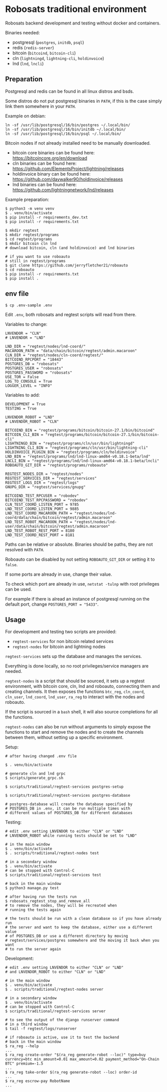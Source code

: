 # Robosats traditional environment

Robosats backend development and testing without docker and containers.

Binaries needed:
* postgresql (`postgres`, `initdb`, `psql`)
* redis (`redis-server`)
* bitcoin (`bitcoind`, `bitcoin-cli`)
* cln (`lightningd`, `lightning-cli`, `holdinvoice`)
* lnd (`lnd`, `lncli`)

## Preparation

Postgresql and redis can be found in all linux distros and bsds.

Some distros do not put postgresql binaries in `PATH`, if this is the
case simply link them somewhere in your `PATH`.

Example on debian:
```
ln -sf /usr/lib/postgresql/16/bin/postgres ~/.local/bin/
ln -sf /usr/lib/postgresql/16/bin/initdb ~/.local/bin/
ln -sf /usr/lib/postgresql/16/bin/psql ~/.local/bin/
```

Bitcoin nodes if not already installed need to be manually downloaded.
* bitcoin core binaries can be found here: https://bitcoincore.org/en/download
* cln binaries can be found here: https://github.com/ElementsProject/lightning/releases
* holdinvoice binary can be found here: https://github.com/daywalker90/holdinvoice/releases
* lnd binaries can be found here: https://github.com/lightningnetwork/lnd/releases

Example preparation:
```
$ python3 -m venv venv
$ . venv/bin/activate
$ pip install -r requirements_dev.txt
$ pip install -r requirements.txt

$ mkdir regtest
$ mkdir regtest/programs
$ cd regtest/programs
$ mkdir bitcoin cln lnd
# download bitcoin, cln (and holdinvoice) and lnd binaries

# if you want to use roboauto
# still in regtest/programs
$ git clone https://github.com/jerryfletcher21/roboauto
$ cd roboauto
$ pip install -r requirements.txt
$ pip install .
```

## env file

```
$ cp .env-sample .env
```
Edit `.env`, both robosats and regtest scripts will read from there.

Variables to change:
```
LNVENDOR = "CLN"
# LNVENDOR = "LND"

LND_DIR = "regtest/nodes/lnd-coord/"
MACAROON_PATH = "data/chain/bitcoin/regtest/admin.macaroon"
CLN_DIR = "regtest/nodes/cln-coord/regtest/"
BITCOIND_RPCPORT = "18443"
POSTGRES_DB = "robosats"
POSTGRES_USER = "robosats"
POSTGRES_PASSWORD = "robosats"
USE_TOR = False
LOG_TO_CONSOLE = True
LOGGER_LEVEL = "INFO"
```

Variables to add:
```
DEVELOPMENT = True
TESTING = True

LNVENDOR_ROBOT = "LND"
# LNVENDOR_ROBOT = "CLN"

BITCOIND_BIN = "regtest/programs/bitcoin/bitcoin-27.1/bin/bitcoind"
BITCOIN_CLI_BIN = "regtest/programs/bitcoin/bitcoin-27.1/bin/bitcoin-cli"
LIGHTNINGD_BIN = "regtest/programs/cln/usr/bin/lightningd"
LIGHTNING_CLI_BIN = "regtest/programs/cln/usr/bin/lightning-cli"
HOLDINVOICE_PLUGIN_BIN = "regtest/programs/cln/holdinvoice"
LND_BIN = "regtest/programs/lnd/lnd-linux-amd64-v0.18.1-beta/lnd"
LNCLI_BIN = "regtest/programs/lnd/lnd-linux-amd64-v0.18.1-beta/lncli"
ROBOAUTO_GIT_DIR = "regtest/programs/roboauto"

REGTEST_NODES_DIR = "regtest/nodes"
REGTEST_SERVICES_DIR = "regtest/services"
REGTEST_LOGS_DIR = "regtest/logs"
GNUPG_DIR = "regtest/services/gnupg"

BITCOIND_TEST_RPCUSER = "robodev"
BITCOIND_TEST_RPCPASSWORD = "robodev"
CLN_TEST_COORD_LISTEN_PORT = 9785
LND_TEST_COORD_LISTEN_PORT = 9885
LND_TEST_COORD_MACAROON_PATH = "regtest/nodes/lnd-coord/data/chain/bitcoin/regtest/admin.macaroon"
LND_TEST_ROBOT_MACAROON_PATH = "regtest/nodes/lnd-user/data/chain/bitcoin/regtest/admin.macaroon"
LND_TEST_ROBOT_REST_PORT = 8180
LND_TEST_COORD_REST_PORT = 8181
```

Paths can be relative or absolute. Binaries should be paths, they are
not resolved with `PATH`.

Roboauto can be disabled by not setting `ROBOAUTO_GIT_DIR` or setting it
to `false`.

If some ports are already in use, change their value.

To check which port are already in use, `netstat -tulnp` with root
privileges can be used.

For example if there is alread an instance of postgresql running on the
default port, change `POSTGRES_PORT = "5433"`.

## Usage

For development and testing two scripts are provided:
* `regtest-services` for non bitcoin related services
* `regtest-nodes` for bitcoin and lightning nodes

`regtest-services` sets up the database and manages the services.

Everything is done locally, so no root privileges/service managers are
needed.

`regtest-nodes` is a script that should be sourced, it sets up a regtest
environment, with bitcoin core, cln, lnd and roboauto, connecting them
and creating channels. It then exposes the functions `btc_reg`,
`cln_coord`, `cln_user`, `lnd_coord`, `lnd_user`, `ra_reg` to interact
with the nodes and roboauto.

If the script is sourced in a `bash` shell, it will also source
completions for all the functions.

`regtest-nodes` can also be run without arguments to simply expose the
functions to start and remove the nodes and to create the channels
between them, without setting up a specific environment.

Setup:
```
# after having changed .env file

$ . venv/bin/activate

# generate cln and lnd grpc
$ scripts/generate_grpc.sh

$ scripts/traditional/regtest-services postgres-setup

$ scripts/traditional/regtest-services postgres-database

# postgres-database will create the database specified by
# POSTGRES_DB in .env, it can be run multiple times with
# different values of POSTGRES_DB for different databases
```

Testing:
```
# edit .env setting LNVENDOR to either "CLN" or "LND"
# LNVENDOR_ROBOT while running tests should be set to "LND"

# in the main window
$ . venv/bin/activate
$ . scripts/traditional/regtest-nodes test

# in a secondary window
$ . venv/bin/activate
# can be stopped with Control-C
$ scripts/traditional/regtest-services test

# back in the main window
$ python3 manage.py test

# after having run the tests run
$ robosats_regtest_stop_and_remove_all
# to remove the nodes, they will be recreated when
# running the tests again

# the tests should be run with a clean database so if you have already run
# the server and want to keep the database, either use a different value
# of POSTGRES_DB or use a different directory by moving
# regtest/services/postgres somewhere and the moving it back when you want
# to run the server again
```

Development:
```
# edit .env setting LNVENDOR to either "CLN" or "LND"
# and LNVENDOR_ROBOT to either "CLN" or "LND"

# in the main window
$ . venv/bin/activate
$ . scripts/traditional/regtest-nodes server

# in a secondary window
$ . venv/bin/activate
# can be stopped with Control-C
$ scripts/traditional/regtest-services server

# to see the output of the django runserver command
# in a third window
$ tail -f regtest/logs/runserver

# if roboauto is active, use it to test the backend
# back in the main window
$ ra_reg --help
...
$ ra_reg create-order "$(ra_reg generate-robot --loc)" type=buy currency=btc min_amount=0.01 max_amount=0.02 payment_method="On-Chain BTC" premium=-1.5
...
$ ra_reg take-order $(ra_reg generate-robot --loc) order-id
...
$ ra_reg escrow-pay RobotName
...
```
